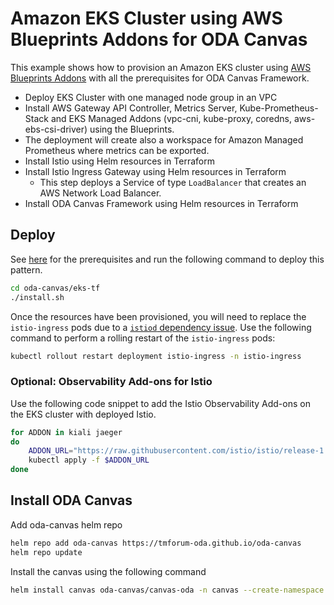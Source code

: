 # Amazon EKS Cluster using AWS Blueprints Addons for ODA Canvas

This example shows how to provision an Amazon EKS cluster using [AWS Blueprints Addons](https://aws-ia.github.io/terraform-aws-eks-blueprints-addons/main/) with all the prerequisites for ODA Canvas Framework.

* Deploy EKS Cluster with one managed node group in an VPC
* Install AWS Gateway API Controller, Metrics Server, Kube-Prometheus-Stack and EKS Managed Addons (vpc-cni, kube-proxy, coredns, aws-ebs-csi-driver) using the Blueprints. 
* The deployment will create also a workspace for Amazon Managed Prometheus where metrics can be exported.
* Install Istio using Helm resources in Terraform
* Install Istio Ingress Gateway using Helm resources in Terraform
  * This step deploys a Service of type `LoadBalancer` that creates an AWS Network Load Balancer.
* Install ODA Canvas Framework using Helm resources in Terraform

## Deploy

See [here](https://aws-ia.github.io/terraform-aws-eks-blueprints/getting-started/#prerequisites) for the prerequisites and run the following command to deploy this pattern.

```sh
cd oda-canvas/eks-tf
./install.sh
```

Once the resources have been provisioned, you will need to replace the `istio-ingress` pods due to a [`istiod` dependency issue](https://github.com/istio/istio/issues/35789). Use the following command to perform a rolling restart of the `istio-ingress` pods:

```sh
kubectl rollout restart deployment istio-ingress -n istio-ingress
```

### Optional: Observability Add-ons for Istio

Use the following code snippet to add the Istio Observability Add-ons on the EKS cluster with deployed Istio.

```sh
for ADDON in kiali jaeger
do
    ADDON_URL="https://raw.githubusercontent.com/istio/istio/release-1.20/samples/addons/$ADDON.yaml"
    kubectl apply -f $ADDON_URL
done
```

## Install ODA Canvas

Add oda-canvas helm repo

```sh
helm repo add oda-canvas https://tmforum-oda.github.io/oda-canvas
helm repo update
```

Install the canvas using the following command

```sh
helm install canvas oda-canvas/canvas-oda -n canvas --create-namespace
```


